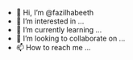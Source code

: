 - 👋 Hi, I’m @fazilhabeeth
- 👀 I’m interested in ...
- 🌱 I’m currently learning ...
- 💞️ I’m looking to collaborate on ...
- 📫 How to reach me ...

<!---
fazilhabeeth/fazilhabeeth is a ✨ special ✨ repository because its `README.md` (this file) appears on your GitHub profile.
You can click the Preview link to take a look at your changes.
--->
